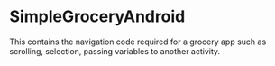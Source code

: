 # SimpleGroceryAndroid

This contains the navigation code required for a grocery app such as scrolling, selection, passing variables to another activity.
